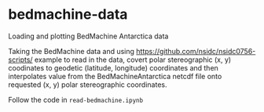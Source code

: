 # bedmachine-data
Loading and plotting BedMachine Antarctica data

Taking the BedMachine data and using https://github.com/nsidc/nsidc0756-scripts/ example to read in the data, covert polar stereographic (x, y) coodinates to geodetic (latitude, longitude) coordinates and then interpolates value from the BedMachineAntarctica netcdf file onto requested (x, y) polar stereographic coordinates.

Follow the code in `read-bedmachine.ipynb`
